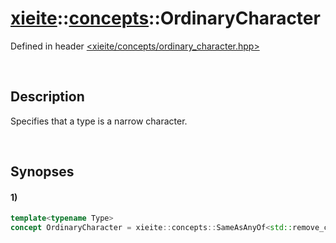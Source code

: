 # [xieite](../../xieite.md)\:\:[concepts](../../concepts.md)\:\:OrdinaryCharacter
Defined in header [<xieite/concepts/ordinary_character.hpp>](../../../include/xieite/concepts/ordinary_character.hpp)

&nbsp;

## Description
Specifies that a type is a narrow character.

&nbsp;

## Synopses
#### 1)
```cpp
template<typename Type>
concept OrdinaryCharacter = xieite::concepts::SameAsAnyOf<std::remove_cv_t<Type>, char, signed char, unsigned char>;
```
